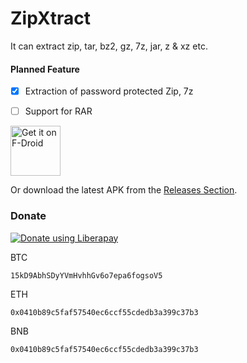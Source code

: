 # ZipXtract
It can extract zip, tar, bz2, gz, 7z, jar, z & xz etc.

#### Planned Feature
- [x] Extraction of password protected Zip, 7z
- [ ] Support for RAR 


[<img src="https://fdroid.gitlab.io/artwork/badge/get-it-on.png"
     alt="Get it on F-Droid"
     height="80">](https://f-droid.org/packages/com.wirelessalien.zipxtract/)

Or download the latest APK from the [Releases Section](https://github.com/WirelessAlien/ZipXtract/releases/latest).

### Donate 


<noscript><a href="https://liberapay.com/WirelessAlien/donate"><img alt="Donate using Liberapay" src="https://liberapay.com/assets/widgets/donate.svg"></a></noscript> 

BTC
```
15kD9AbhSDyYVmHvhhGv6o7epa6fogsoV5
```
ETH
```
0x0410b89c5faf57540ec6ccf55cdedb3a399c37b3
```
BNB
```
0x0410b89c5faf57540ec6ccf55cdedb3a399c37b3
```
